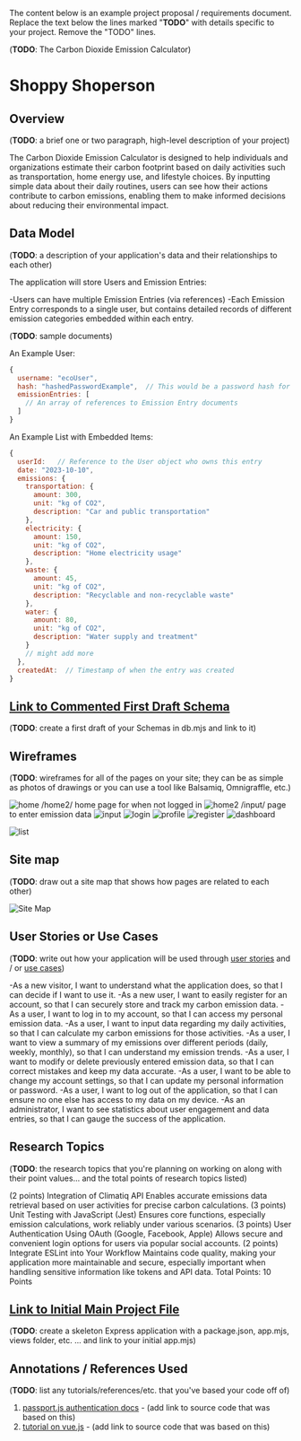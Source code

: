 The content below is an example project proposal / requirements document. Replace the text below the lines marked "__TODO__" with details specific to your project. Remove the "TODO" lines.

(__TODO__: The Carbon Dioxide Emission Calculator)

# Shoppy Shoperson 

## Overview

(__TODO__: a brief one or two paragraph, high-level description of your project)

The Carbon Dioxide Emission Calculator is designed to help individuals and organizations estimate their carbon footprint based on daily activities such as transportation, home energy use, and lifestyle choices. By inputting simple data about their daily routines, users can see how their actions contribute to carbon emissions, enabling them to make informed decisions about reducing their environmental impact.


## Data Model

(__TODO__: a description of your application's data and their relationships to each other) 


The application will store Users and Emission Entries:

-Users can have multiple Emission Entries (via references)
-Each Emission Entry corresponds to a single user, but contains detailed records of different emission categories embedded within each entry.

(__TODO__: sample documents)

An Example User:

```javascript
{
  username: "ecoUser",
  hash: "hashedPasswordExample",  // This would be a password hash for user authentication
  emissionEntries: [
    // An array of references to Emission Entry documents
  ]
}

```

An Example List with Embedded Items:

```javascript
{
  userId:   // Reference to the User object who owns this entry
  date: "2023-10-10",
  emissions: {
    transportation: {
      amount: 300, 
      unit: "kg of CO2", 
      description: "Car and public transportation"
    },
    electricity: {
      amount: 150, 
      unit: "kg of CO2",
      description: "Home electricity usage"
    },
    waste: {
      amount: 45, 
      unit: "kg of CO2",
      description: "Recyclable and non-recyclable waste"
    },
    water: {
      amount: 80, 
      unit: "kg of CO2",
      description: "Water supply and treatment"
    }
    // might add more
  },
  createdAt:  // Timestamp of when the entry was created
}

```


## [Link to Commented First Draft Schema](https://github.com/nyu-csci-ua-0467-001-002-fall-2024/final-project-ns5376/blob/master/db.mjs) 

(__TODO__: create a first draft of your Schemas in db.mjs and link to it)

## Wireframes

(__TODO__: wireframes for all of the pages on your site; they can be as simple as photos of drawings or you can use a tool like Balsamiq, Omnigraffle, etc.)


![home](documentation/home.jpg)
/home2/ home page for when not logged in 
![home2](documentation/home2.jpg) 
/input/ page to enter emission data
![input](documentation/input.jpg)
![login](documentation/login.jpg)
![profile](documentation/profile.jpg)
![register](documentation/register.jpg)
![dashboard](documentation/dashboard.jpg)

![list](documentation/list-slug.png)

## Site map

(__TODO__: draw out a site map that shows how pages are related to each other)

![Site Map](https://github.com/nyu-csci-ua-0467-001-002-fall-2024/final-project-ns5376/blob/master/documentation/sitemap.jpg)


## User Stories or Use Cases

(__TODO__: write out how your application will be used through [user stories](http://en.wikipedia.org/wiki/User_story#Format) and / or [use cases](https://en.wikipedia.org/wiki/Use_case))

-As a new visitor, I want to understand what the application does, so that I can decide if I want to use it.
-As a new user, I want to easily register for an account, so that I can securely store and track my carbon emission data.
-As a user, I want to log in to my account, so that I can access my personal emission data.
-As a user, I want to input data regarding my daily activities, so that I can calculate my carbon emissions for those activities.
-As a user, I want to view a summary of my emissions over different periods (daily, weekly, monthly), so that I can understand my emission trends.
-As a user, I want to modify or delete previously entered emission data, so that I can correct mistakes and keep my data accurate.
-As a user, I want to be able to change my account settings, so that I can update my personal information or password.
-As a user, I want to log out of the application, so that I can ensure no one else has access to my data on my device.
-As an administrator, I want to see statistics about user engagement and data entries, so that I can gauge the success of the application.

## Research Topics

(__TODO__: the research topics that you're planning on working on along with their point values... and the total points of research topics listed)

(2 points) Integration of Climatiq API
Enables accurate emissions data retrieval based on user activities for precise carbon calculations.
(3 points) Unit Testing with JavaScript (Jest)
Ensures core functions, especially emission calculations, work reliably under various scenarios.
(3 points) User Authentication Using OAuth (Google, Facebook, Apple)
Allows secure and convenient login options for users via popular social accounts.
(2 points) Integrate ESLint into Your Workflow
Maintains code quality, making your application more maintainable and secure, especially important when handling sensitive information like tokens and API data.
Total Points: 10 Points


## [Link to Initial Main Project File](app.mjs) 

(__TODO__: create a skeleton Express application with a package.json, app.mjs, views folder, etc. ... and link to your initial app.mjs)

## Annotations / References Used

(__TODO__: list any tutorials/references/etc. that you've based your code off of)

1. [passport.js authentication docs](http://passportjs.org/docs) - (add link to source code that was based on this)
2. [tutorial on vue.js](https://vuejs.org/v2/guide/) - (add link to source code that was based on this)

